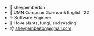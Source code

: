 - 👋 sheypemberton
- 🌱 UMN Computer Science & English '22
- ✨ Software Engineer
- 💞️ I love plants, fungi, and reading
- 📫 sheypemberton@gmail.com

<!---
sheypemberton/sheypemberton is a ✨ special ✨ repository because its `README.md` (this file) appears on your GitHub profile.
You can click the Preview link to take a look at your changes.
--->
